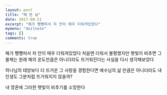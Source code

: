```yaml
---
layout: post
title: "해 뜬 날"
date: 2017-08-21
excerpt: "해가 쨍쨍떠서 차 안이 매우 더워져있었다"
mymenu: "doilnote"
tags: []
comments: true
---
```


해가 쨍쨍떠서 차 안이 매우 더워져있었다
처음엔 더워서 불평했지만
햇빛이 비추면 그 물체는
원래 해의 온도만큼은 아니더라도
뜨거워진다는 사실을 다시 생각해보았다

하나님의 태양보다 더 뜨거운
그 사랑을 경험한다면
예수님의 삶 만큼은 아니더라도
내 인생도 그분처럼 뜨거워지지 않을까?

내 영혼에 그러한 햇빛이 비추기를 소망한다
